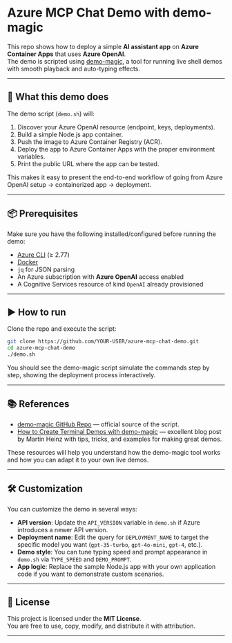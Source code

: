 # Azure MCP Chat Demo with demo-magic

This repo shows how to deploy a simple **AI assistant app** on **Azure Container Apps** that uses **Azure OpenAI**.  
The demo is scripted using [demo-magic](https://github.com/paxtonhare/demo-magic), a tool for running live shell demos with smooth playback and auto-typing effects.

---

## 🚀 What this demo does

The demo script (`demo.sh`) will:

1. Discover your Azure OpenAI resource (endpoint, keys, deployments).  
2. Build a simple Node.js app container.  
3. Push the image to Azure Container Registry (ACR).  
4. Deploy the app to Azure Container Apps with the proper environment variables.  
5. Print the public URL where the app can be tested.  

This makes it easy to present the end-to-end workflow of going from Azure OpenAI setup → containerized app → deployment.

---

## 📦 Prerequisites

Make sure you have the following installed/configured before running the demo:

- [Azure CLI](https://learn.microsoft.com/cli/azure/install-azure-cli) (≥ 2.77)  
- [Docker](https://docs.docker.com/get-docker/)  
- `jq` for JSON parsing  
- An Azure subscription with **Azure OpenAI** access enabled  
- A Cognitive Services resource of kind `OpenAI` already provisioned  

---

## ▶️ How to run

Clone the repo and execute the script:

```bash
git clone https://github.com/YOUR-USER/azure-mcp-chat-demo.git
cd azure-mcp-chat-demo
./demo.sh
```

You should see the demo-magic script simulate the commands step by step, showing the deployment process interactively.

---

## 📚 References

- [demo-magic GitHub Repo](https://github.com/paxtonhare/demo-magic) — official source of the script.  
- [How to Create Terminal Demos with demo-magic](https://martinheinz.dev/blog/94) — excellent blog post by Martin Heinz with tips, tricks, and examples for making great demos.  

These resources will help you understand how the demo-magic tool works and how you can adapt it to your own live demos.

---

## 🛠 Customization

You can customize the demo in several ways:

- **API version**: Update the `API_VERSION` variable in `demo.sh` if Azure introduces a newer API version.  
- **Deployment name**: Edit the query for `DEPLOYMENT_NAME` to target the specific model you want (`gpt-35-turbo`, `gpt-4o-mini`, `gpt-4`, etc.).  
- **Demo style**: You can tune typing speed and prompt appearance in `demo.sh` via `TYPE_SPEED` and `DEMO_PROMPT`.  
- **App logic**: Replace the sample Node.js app with your own application code if you want to demonstrate custom scenarios.  

---

## 📜 License

This project is licensed under the **MIT License**.  
You are free to use, copy, modify, and distribute it with attribution.

---
